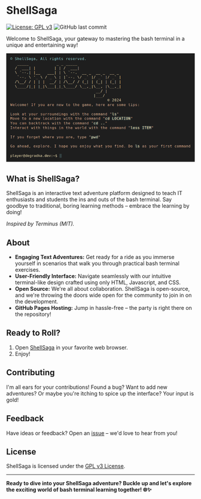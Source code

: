 # ShellSaga

[![License: GPL v3](https://img.shields.io/badge/License-GPLv3-blue.svg)](https://www.gnu.org/licenses/gpl-3.0)
![GitHub last commit](https://img.shields.io/github/last-commit/degradka/shellsaga)

Welcome to ShellSaga, your gateway to mastering the bash terminal in a unique and entertaining way!

![ShellSaga Screenshot](screenshot.png)

## What is ShellSaga?

ShellSaga is an interactive text adventure platform designed to teach IT enthusiasts and students the ins and outs of the bash terminal. Say goodbye to traditional, boring learning methods – embrace the learning by doing!

*Inspired by Terminus (MIT).*

## About

- **Engaging Text Adventures:** Get ready for a ride as you immerse yourself in scenarios that walk you through practical bash terminal exercises.
- **User-Friendly Interface:** Navigate seamlessly with our intuitive terminal-like design crafted using only HTML, Javascript, and CSS.
- **Open Source:** We're all about collaboration. ShellSaga is open-source, and we're throwing the doors wide open for the community to join in on the development.
- **GitHub Pages Hosting:** Jump in hassle-free – the party is right there on the repository!

## Ready to Roll?

1. Open [ShellSaga](https://yourusername.github.io/shellsaga/) in your favorite web browser.
2. Enjoy!

## Contributing

I'm all ears for your contributions! Found a bug? Want to add new adventures? Or maybe you're itching to spice up the interface? Your input is gold!

## Feedback

Have ideas or feedback? Open an [issue](https://github.com/yourusername/ShellSaga/issues) – we'd love to hear from you!

## License

ShellSaga is licensed under the [GPL v3 License](LICENSE).

---

**Ready to dive into your ShellSaga adventure? Buckle up and let's explore the exciting world of bash terminal learning together! 🌐✨**
